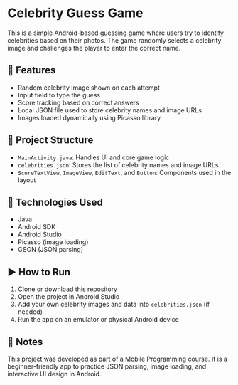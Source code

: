 # Celebrity Guess Game

This is a simple Android-based guessing game where users try to identify celebrities based on their photos. The game randomly selects a celebrity image and challenges the player to enter the correct name.

## 🎯 Features

- Random celebrity image shown on each attempt
- Input field to type the guess
- Score tracking based on correct answers
- Local JSON file used to store celebrity names and image URLs
- Images loaded dynamically using Picasso library

## 📂 Project Structure

- `MainActivity.java`: Handles UI and core game logic
- `celebrities.json`: Stores the list of celebrity names and image URLs
- `ScoreTextView`, `ImageView`, `EditText`, and `Button`: Components used in the layout

## 🧰 Technologies Used

- Java
- Android SDK
- Android Studio
- Picasso (image loading)
- GSON (JSON parsing)

## ▶️ How to Run

1. Clone or download this repository
2. Open the project in Android Studio
3. Add your own celebrity images and data into `celebrities.json` (if needed)
4. Run the app on an emulator or physical Android device

## 📌 Notes

This project was developed as part of a Mobile Programming course. It is a beginner-friendly app to practice JSON parsing, image loading, and interactive UI design in Android.

